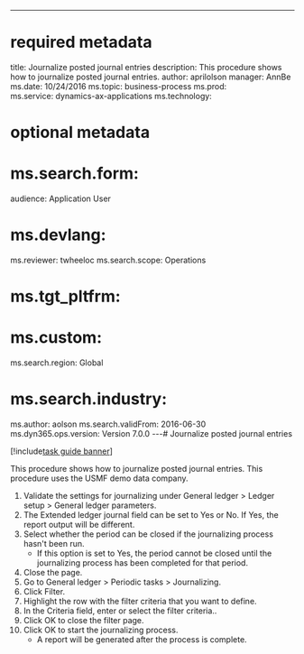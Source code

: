 --- 
# required metadata 
 
title: Journalize posted journal entries
description: This procedure shows how to journalize posted journal entries. 
author: aprilolson
manager: AnnBe 
ms.date: 10/24/2016
ms.topic: business-process 
ms.prod:  
ms.service: dynamics-ax-applications 
ms.technology:  
 
# optional metadata 
 
# ms.search.form:   
audience: Application User 
# ms.devlang:  
ms.reviewer: twheeloc
ms.search.scope: Operations 
# ms.tgt_pltfrm:  
# ms.custom:  
ms.search.region: Global
# ms.search.industry: 
ms.author: aolson
ms.search.validFrom: 2016-06-30 
ms.dyn365.ops.version: Version 7.0.0 
---# Journalize posted journal entries

[!include[task guide banner](../../includes/task-guide-banner.md)]

This procedure shows how to journalize posted journal entries. This procedure uses the USMF demo data company.

1. Validate the settings for journalizing under General ledger > Ledger setup > General ledger parameters.
2. The Extended ledger journal field can be set to Yes or No. If Yes, the report output will be different.
3. Select whether the period can be closed if the journalizing process hasn't been run.
    * If this option is set to Yes, the period cannot be closed until the journalizing process has been completed for that period.  
4. Close the page.
5. Go to General ledger > Periodic tasks > Journalizing.
6. Click Filter.
7. Highlight the row with the filter criteria that you want to define.
8. In the Criteria field, enter or select the filter criteria..
9. Click OK to close the filter page.
10. Click OK to start the journalizing process.
    * A report will be generated after the process is complete.  

